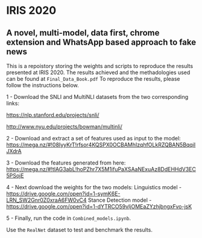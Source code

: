# IRIS 2020
## A novel, multi-model, data first, chrome extension and WhatsApp based approach to fake news

This is a repoistory storing the weights and scripts to reproduce the results presented at IRIS 2020. 
The results achieved and the methadologies used can be found at ```Final_Data_Book.pdf```
To reproduce the results, please follow the instructions below. 

1 - Download the SNLI and MultiNLI datasets from the two corresponding links:

https://nlp.stanford.edu/projects/snli/

http://www.nyu.edu/projects/bowman/multinli/

2 - Download and extract a set of features used as input to the model: https://mega.nz/#!08IyyKrT!rfsor4KQSPX0OCBAMhIzqhfOLkRZQBAN5BqqiIJXdrA

3 - Download the features generated from here: https://mega.nz/#!tlAG3abL!hoPZhr7X5M1ifuPaXSAaNExuAz8DdEHHdV3EC5PSojE

4 - Next download the weights for the two models: 
   Linguistics model - https://drive.google.com/open?id=1-symK6E-LRN_SW2Gnr0Z0xraA6FW0vC4
   Stance Detection model - https://drive.google.com/open?id=1-dYTRCO59vIjOMEaZYzhjbngxFvo-jsK

5 - Finally, run the code in ```Combined_models.ipynb```. 

Use the ```RealNet``` dataset to test and benchmark the results. 

